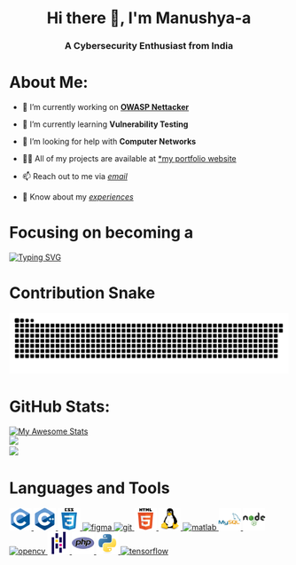 <h1 align="center">Hi there 👋, I'm Manushya-a</h1>
<h3 align="center">A Cybersecurity Enthusiast from India</h3>

# About Me:
- 🔭 I’m currently working on [**OWASP Nettacker**](https://github.com/OWASP/Nettacker)
- 🌱 I’m currently learning **Vulnerability Testing** 
- 🤝 I’m looking for help with **Computer Networks**
- 👨‍💻 All of my projects are available at [*my portfolio website](https://manushya-a.github.io/Portfolio/)

- 📫 Reach out to me via [*email*](manav_2004@outlook.com) 

- 📄 Know about my [*experiences* ](https://manushya-a.github.io/Portfolio/assets/Manav_Resume.pdf)

# Focusing on becoming a
[![Typing SVG](https://readme-typing-svg.demolab.com?font=Orbitron&weight=800&size=31&letterSpacing=0.5&duration=3000&pause=500&color=008F11&width=435&lines=SECURITY+ANALYST)]()

# Contribution Snake
<img src="https://raw.githubusercontent.com/JOURT1/JOURT1/output/snake.svg" alt="Snake animation" />



###
# GitHub Stats:
[![My Awesome Stats](https://awesome-github-stats.azurewebsites.net/user-stats/Manushya-a?cardType=github&theme=dark&preferLogin=true&Background=000000&Text=DDDDDD&Ring=DDDDDD&Border=038111)](https://git.io/awesome-stats-card)<br>
![](https://nirzak-streak-stats.vercel.app/?user=Manushya-a&theme=dark&hide_border=false)<br>
![](https://github-readme-stats.vercel.app/api/top-langs/?username=Manushya-a&theme=dark&hide_border=false&include_all_commits=false&count_private=false&layout=compact)

# Languages and Tools
<p align="left"> <a href="https://www.cprogramming.com/" target="_blank" rel="noreferrer"> <img src="https://raw.githubusercontent.com/devicons/devicon/master/icons/c/c-original.svg" alt="c" width="40" height="40"/> </a> <a href="https://www.w3schools.com/cpp/" target="_blank" rel="noreferrer"> <img src="https://raw.githubusercontent.com/devicons/devicon/master/icons/cplusplus/cplusplus-original.svg" alt="cplusplus" width="40" height="40"/> </a> <a href="https://www.w3schools.com/css/" target="_blank" rel="noreferrer"> <img src="https://raw.githubusercontent.com/devicons/devicon/master/icons/css3/css3-original-wordmark.svg" alt="css3" width="40" height="40"/> </a> <a href="https://www.figma.com/" target="_blank" rel="noreferrer"> <img src="https://www.vectorlogo.zone/logos/figma/figma-icon.svg" alt="figma" width="40" height="40"/> </a> <a href="https://git-scm.com/" target="_blank" rel="noreferrer"> <img src="https://www.vectorlogo.zone/logos/git-scm/git-scm-icon.svg" alt="git" width="40" height="40"/> </a> <a href="https://www.w3.org/html/" target="_blank" rel="noreferrer"> <img src="https://raw.githubusercontent.com/devicons/devicon/master/icons/html5/html5-original-wordmark.svg" alt="html5" width="40" height="40"/> </a> <a href="https://www.linux.org/" target="_blank" rel="noreferrer"> <img src="https://raw.githubusercontent.com/devicons/devicon/master/icons/linux/linux-original.svg" alt="linux" width="40" height="40"/> </a> <a href="https://www.mathworks.com/" target="_blank" rel="noreferrer"> <img src="https://upload.wikimedia.org/wikipedia/commons/2/21/Matlab_Logo.png" alt="matlab" width="40" height="40"/> </a> <a href="https://www.mysql.com/" target="_blank" rel="noreferrer"> <img src="https://raw.githubusercontent.com/devicons/devicon/master/icons/mysql/mysql-original-wordmark.svg" alt="mysql" width="40" height="40"/> </a> <a href="https://nodejs.org" target="_blank" rel="noreferrer"> <img src="https://raw.githubusercontent.com/devicons/devicon/master/icons/nodejs/nodejs-original-wordmark.svg" alt="nodejs" width="40" height="40"/> </a> <a href="https://opencv.org/" target="_blank" rel="noreferrer"> <img src="https://www.vectorlogo.zone/logos/opencv/opencv-icon.svg" alt="opencv" width="40" height="40"/> </a> <a href="https://pandas.pydata.org/" target="_blank" rel="noreferrer"> <img src="https://raw.githubusercontent.com/devicons/devicon/2ae2a900d2f041da66e950e4d48052658d850630/icons/pandas/pandas-original.svg" alt="pandas" width="40" height="40"/> </a> <a href="https://www.php.net" target="_blank" rel="noreferrer"> <img src="https://raw.githubusercontent.com/devicons/devicon/master/icons/php/php-original.svg" alt="php" width="40" height="40"/> </a> <a href="https://www.python.org" target="_blank" rel="noreferrer"> <img src="https://raw.githubusercontent.com/devicons/devicon/master/icons/python/python-original.svg" alt="python" width="40" height="40"/> </a> <a href="https://www.tensorflow.org" target="_blank" rel="noreferrer"> <img src="https://www.vectorlogo.zone/logos/tensorflow/tensorflow-icon.svg" alt="tensorflow" width="40" height="40"/> </a> </p>


<!-- Proudly created with GPRM ( https://gprm.itsvg.in ) -->

